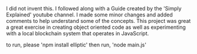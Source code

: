 I did not invent this. I followed along with a Guide created by the 'Simply Explained' youtube channel.
I made some minor changes and added comments to help understand some of the concepts.
This project was great a great exercise in creating object oriented code as well as experimenting
with a local blockchain system that operates in JavaScript.

to run, please 'npm install elliptic'
then run, 'node main.js'
